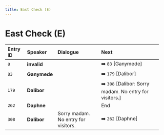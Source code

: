 ```yaml
---
title: East Check (E)
---
```


# East Check (E)


| Entry ID | Speaker | Dialogue | Next |
| :------- | :------ | :------- | :------------ |
| `0` | **invalid** |  | ➡️ `83` \[Ganymede\] |
| `83` | **Ganymede** |  | ➡️ `179` \[Dalibor\] |
| `179` | **Dalibor** |  | ➡️ `308` \[Dalibor: Sorry madam\. No entry for visitors\.\] |
| `262` | **Daphne** |  | End |
| `308` | **Dalibor** | Sorry madam\. No entry for visitors\. | ➡️ `262` \[Daphne\] |
